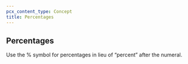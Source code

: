 ```yaml
---
pcx_content_type: Concept
title: Percentages
---
```


## Percentages

Use the % symbol for percentages in lieu of “percent” after the numeral.

